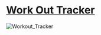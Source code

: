 # [Work Out Tracker](https://hw-workout-tracker.herokuapp.com/)

![Workout_Tracker](/public/images/WorkoutTracker.png)

